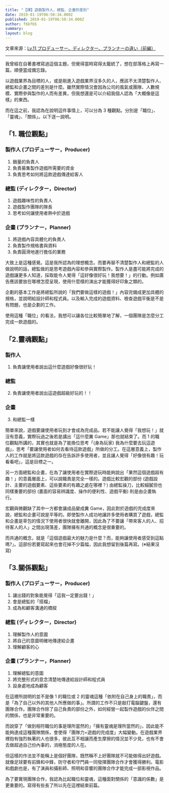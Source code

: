 ```yaml
---
title: "【譯】遊戲製作人、總監、企畫的差別"
date: 2019-01-19T06:50:34.000Z
published: 2019-01-19T06:50:34.000Z
author: f6bfb5
summary:
layout: blog
---
```


文章來源：[Lv.11 プロデューサー、ディレクター、プランナーの違い（前編）](http://gameplanner.blog.jp/archives/GamePlanner20150118_02)

---

我曾經在自著書裡寫過這個主題，但覺得當時寫得太籠統了，想在部落格上再寫一篇，順便當成備忘錄。

以遊戲業界為目標的人，或是剛進入遊戲業界沒多久的人，應該不太清楚製作人、總監和企畫之間的差別是什麼。雖然實際情況會因為公司的風氣或團隊、人數規模、實際參與製作的人而有差異，但我想還是可以介紹我個人認為「大概像是這樣」的東西。

而在這之前，我認為在說明這件事情上，可以分為 3 種觀點。分別是「職位」、「靈魂」、「關係」。以下逐一說明。

## 「1. 職位觀點」

### 製作人 (プロデューサー，Producer)

1. 銷量的負責人
2. 負責募集製作遊戲所需要的資金
3. 負責思考如何將這款遊戲傳達給客人

### 總監 (ディレクター，Director)

1. 遊戲趣味性的負責人
2. 遊戲製作團隊的隊長
3. 思考如何讓使用者熱中於遊戲

### 企畫 (プランナー，Planner)

1. 將遊戲內容具體化的負責人
2. 負責製作規格書與資料
3. 負責圓滑地進行擔任的業務

大致上是這種感覺。這是我所認為的理想概念。而要再替不清楚製作人和總監的人做說明的話，總監做的是思考遊戲內容和參與實際製作。製作人是盡可能將完成的遊戲讓更多人知道，採取能令人覺得「這好像很好玩！我想要！」的行動。例如廣告應該要放在哪裡怎麼呈現，使用什麼樣的演出才能獲得好印象之類的。

企劃的基本工作是將總監所說的「我們要做這樣的遊戲！」內容完備成更加具體的規格，並說明給設計師和程式員。以及輸入完成的遊戲資料、檢查遊戲平衡是不是有問題，也是企劃的工作。

使用這種「職位」的看法，我想可以讓各位比較簡單地了解，一個團隊是怎麼分工完成一款遊戲的。

## 「2.靈魂觀點」

### 製作人

1. 負責讓使用者說出這什麼遊戲好像很好玩！

### 總監

2. 負責讓使用者說出這遊戲超級好玩的！！

### 企畫

3. 和總監一樣

簡單來說，遊戲要讓使用者玩到才會成為完成品。若不能讓人覺得「我想玩！」就沒有意義，實際玩過之後若是講出「這什麼糞 Game」那也就結束了。而 1 的職位觀點所講的，其實也就是為了能換位思考「(身為玩家) 我為什麼要去玩這遊戲」，思考「要讓使用者如何去看待這款遊戲」所做的分工。在這層意義上，製作人的工作就是將這款遊戲的存在告訴許多使用者，並且讓人覺得「好像很有趣！玩看看吧」，這是目標之一。

另一方面總監和企畫，在為了讓使用者在實際遊玩時能夠說出「果然這個遊戲超有趣！」的意義層面上，可以說職責是完全一樣的。遊戲比較宏觀的部份 (遊戲設計、主要的遊戲要素、這些要素的有趣之處在哪裡？) 由總監操刀，比較細膩但也同樣重要的部份 (畫面的容易辨識度、操作的便利性、遊戲平衡) 則是由企畫執行。

宏觀與微觀缺了其中一方都會讓成品變成糞 Game，因此對於遊戲的完成度來說，總監和企畫可說是平等的。即使製作人成功地讓許多使用者購買了遊戲，總監和企畫是草包的情況下使用者很快就會離開，因此為了不要讓「帶來客人的人、招待客人的人」之間出現落差，團隊擁有共通的概念是很重要的。

而共通的概念，就是「這個遊戲最大的魅力是什麼？而，能夠讓使用者感受到這點嗎?」。這部份若要寫起來也會花掉不少篇幅，因此我想留到後篇再寫。(※結果沒寫)

## 「3.關係觀點」

### 製作人 (プロデューサー，Producer)

1. 讓出錢的對象能覺得「這我一定要出錢！」
2. 會是總監的「搭檔」
3. 成為和顧客溝通的橋樑

### 總監 (ディレクター，Director)

1. 理解製作人的意圖
2. 將自己的意圖明確地傳達給企畫
3. 理解顧客的心

### 企畫 (プランナー，Planner)

1. 理解總監的意圖
2. 將完整形式的意念清楚地傳達給設計師和程式員
3. 設身處地成為顧客

在這裡所說明的並不是像 1 的職位或 2 的靈魂這種「依附在自己身上的職責」，而是「為了自己以外的其他人所應做的事」。所謂的工作不只是敲打電腦鍵盤，還有團隊合作。團隊合作除了自己負責的部份之外，如何經營一起製作遊戲的伙伴之間的關係，也是非常重要的。

而說穿了「做到相符職位的事是理所當然的」「擁有靈魂是理所當然的」，因此能不能夠達成這種團隊關係，會使得「團隊力=遊戲的完成度」大幅變動。在遊戲業界裡抱有強烈執著的人也很多，彼此互不相讓而產生摩擦的情況並不少見，也有不會去做超過自己份內事的，消極態度的人在。

但這樣的作法並不能稱上是個好團隊，既然稱不上好團隊就不可能做得出好遊戲。就像足球要有前鋒和中鋒，防守者和守門員一同發揮團隊合作才會獲得勝利。電影和戲劇也是，有了演員和攝影師、照明和音響的團隊合作才能完成一部影視作品。

為了要實現團隊合作，我認為比起職位和靈魂，這種面對關係的「意識的係數」是更重要的。寫得有些長了所以先在這裡結束前篇。

